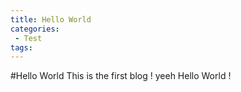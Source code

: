 ```yaml
---
title: Hello World
categories:
 - Test
tags:
---
```

#Hello World 
This is the first blog !
yeeh
Hello World ! 

